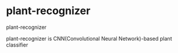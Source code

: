 # plant-recognizer
plant-recognizer

plant-recognizer is CNN(Convolutional Neural Network)-based plant classifier

